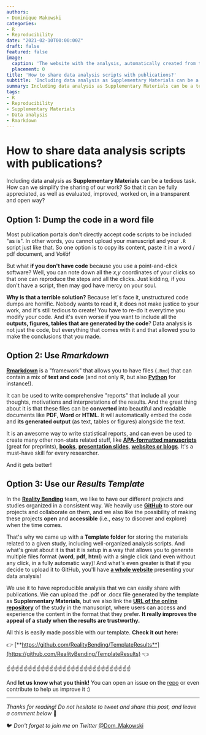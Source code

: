 ```yaml
---
authors:
- Dominique Makowski
categories:
- R
- Reproducibility
date: "2021-02-10T00:00:00Z"
draft: false
featured: false
image:
  caption: 'The website with the analysis, automatically created from the script.'
  placement: 0
title: 'How to share data analysis scripts with publications?'
subtitle: 'Including data analysis as Supplementary Materials can be a tedious task.'
summary: Including data analysis as Supplementary Materials can be a tedious task. How can we simplify the sharing of our work? So that it can be fully appreciated, as well as evaluated, improved, worked on, in a transparent and open way?
tags:
- R
- Reproducibility
- Supplementary Materials
- Data analysis
- Rmarkdown
---
```


# How to share data analysis scripts with publications?

Including data analysis as **Supplementary Materials** can be a tedious task. How can we simplify the sharing of our work? So that it can be fully appreciated, as well as evaluated, improved, worked on, in a transparent and open way?

## Option 1: Dump the code in a word file

Most publication portals don't directly accept code scripts to be included "as is". In other words, you cannot upload your manuscript and your `.R` script just like that. So one option is to copy its content, paste it in a word / pdf document, and *Voilà!*

But what **if you don't have code** because you use a point-and-click software? Well, you can note down all the *x,y* coordinates of your clicks so that one can reproduce the steps and all the clicks. Just kidding, if you don't have a script, then may god have mercy on your soul.

**Why is that a terrible solution?** Because let's face it, unstructured code dumps are horrific. Nobody wants to read it, it does not make justice to your work, and it's still tedious to create! You have to re-do it everytime you modify your code. And it's even worse if you want to include all the **outputs, figures, tables that are generated by the code**? Data analysis is not just the code, but everything that comes with it and that allowed you to make the conclusions that you made.

## Option 2: Use *Rmarkdown*


[**Rmarkdown**](https://rmarkdown.rstudio.com/lesson-1.html) is a "framework" that allows you to have files (`.Rmd`) that can contain a mix of **text and code** (and not only **R**, but also [**Python**](https://rstudio.github.io/reticulate/articles/r_markdown.html) for instance!).

It can be used to write comprehensive "reports" that include all your thoughts, motivations and interpretations of the results. And the great thing about it is that these files can be **converted** into beautiful and readable documents like **PDF**, **Word** or **HTML**. It will automatically embed the code and **its generated output** (as text, tables or figures) alongside the text.

It is an awesome way to write statistical reports, and can even be used to create many other non-stats related stuff, like [**APA-formatted manuscripts**](http://frederikaust.com/papaja_man/) (great for preprints), [**books**](https://bookdown.org/), [**presentation slides**](https://bookdown.org/yihui/rmarkdown/xaringan.html), [**websites or blogs**](https://bookdown.org/yihui/blogdown/). It's a must-have skill for every researcher.

And it gets better!

## Option 3: Use our *Results Template*

In the [**Reality Bending**](https://dominiquemakowski.github.io/research/) team, we like to have our different projects and studies organized in a consistent way. We heavily use [**GitHub**](https://dominiquemakowski.github.io/post/github_psychologists/) to store our projects and collaborate on them, and we also like the possibility of making these projects **open** and **accessible** (i.e., easy to discover and explore) when the time comes.

That's why we came up with a **Template folder** for storing the materials related to a given study, including well-organized analysis scripts. And what's great about it is that it is setup in a way that allows you to generate multiple files format (**word**, **pdf**, **html**) with a single click (and even without any click, in a fully automatic way)! And what's even greater is that if you decide to upload it to GitHub, you'll have [**a whole website**](https://realitybending.github.io/TemplateResults/) presenting your data analysis!

We use it to have reproducible analysis that we can easily share with publications. We can upload the .pdf or .docx file generated by the template as **Supplementary Materials**, but we also link the [**URL of the online repository**](https://github.com/RealityBending/TemplateResults) of the study in the manuscript, where users can access and experience the content in the format that they prefer. **It really improves the appeal of a study when the results are trustworthy.**

All this is easily made possible with our template. **Check it out here:**


👉 [**https://github.com/RealityBending/TemplateResults**](https://github.com/RealityBending/TemplateResults) 👈

☝️☝️☝️☝️☝️☝️☝️☝️☝️☝️☝️☝️☝️☝️☝️☝️☝️☝️☝️☝️☝️☝️☝️☝️☝️☝️☝️☝️☝️

And **let us know what you think!** You can open an issue on the [repo](https://github.com/RealityBending/TemplateResults/issues) or even contribute to help us improve it :)

---

*Thanks for reading! Do not hesitate to tweet and share this post, and leave a comment below* :hugs:

🐦 *Don't forget to join me on Twitter* [@Dom_Makowski](https://twitter.com/Dom_Makowski)
